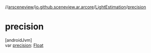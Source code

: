 //[arsceneview](../../../index.md)/[io.github.sceneview.ar.arcore](../index.md)/[LightEstimation](index.md)/[precision](precision.md)

# precision

[androidJvm]\
var [precision](precision.md): [Float](https://kotlinlang.org/api/latest/jvm/stdlib/kotlin/-float/index.html)
